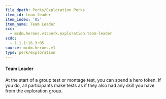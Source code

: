 ```yaml
---
file_dpath: Perks/Exploration Perks
item_id: team-leader
item_index: '05'
item_name: Team Leader
scc:
  - mcdm.heroes.v1:perk.exploration:team-leader
scdc:
  - 1.1.1:16.3:05
source: mcdm.heroes.v1
type: perk/exploration
---
```


#### Team Leader

At the start of a group test or montage test, you can spend a hero token. If you do, all participants make tests as if they also had any skill you have from the exploration group.
